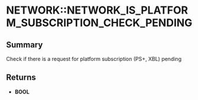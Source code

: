 # NETWORK::NETWORK_IS_PLATFORM_SUBSCRIPTION_CHECK_PENDING

## Summary
Check if there is a request for platform subscription (PS+, XBL) pending

## Returns
* **BOOL**